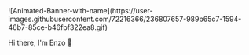 <picture>
![Animated-Banner-with-name](https://user-images.githubusercontent.com/72216366/236807657-989b65c7-1594-46b7-85ce-b46fbf322ea8.gif)
<!picture>

Hi there, I'm Enzo 👋


<!--
**Enzo2806/Enzo2806** is a ✨ _special_ ✨ repository because its `README.md` (this file) appears on your GitHub profile.

Here are some ideas to get you started:

- 🔭 I’m currently working on ...
- 🌱 I’m currently learning ...
- 👯 I’m looking to collaborate on ...
- 🤔 I’m looking for help with ...
- 💬 Ask me about ...
- 📫 How to reach me: ...
- 😄 Pronouns: ...
- ⚡ Fun fact: ...
-->

